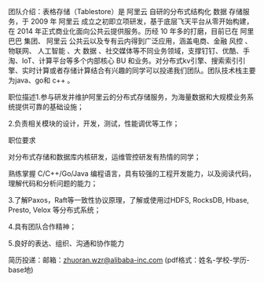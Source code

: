 团队介绍：表格存储（Tablestore）是 阿里云 自研的分布式结构化 数据 存储服务，于 2009 年 阿里云 成立之初即立项研发，基于底层飞天平台从零开始构建，在 2014 年正式商业化面向公共云提供服务。历经 10 年多的打磨，目前已在 阿里巴巴 集团、 阿里云 公共云以及专有云内得到广泛应用，涵盖电商、金融 风控 、物联网、 人工智能 、大 数据 、社交媒体等不同业务领域，支撑钉钉、优酷、手淘、IoT、计算平台等多个内部核心 BU 和业务。对分布式kv引擎、搜索索引引擎、实时计算或者存储计算结合有兴趣的同学可以投递我们团队。团队技术栈主要为java、go和 c++ 。

职位描述1.参与研发并维护阿里云的分布式存储服务，为海量数据和大规模业务系统提供可靠的基础设施；

2.负责相关模块的设计，开发，测试，性能调优等工作；

职位要求

对分布式存储和数据库内核研发，运维管控研发有热情的同学；

熟练掌握 C/C++/Go/Java 编程语言，具有较强的工程开发能力，以及阅读代码，理解代码和分析问题的能力；

3.了解Paxos，Raft等一致性协议原理，了解或使用过HDFS, RocksDB, Hbase, Presto, Velox 等分布式系统；

4.具有团队合作精神；

5.良好的表达、组织、沟通和协作能力

简历投递：邮箱：zhuoran.wzr@alibaba-inc.com (pdf格式：姓名-学校-学历-base地)